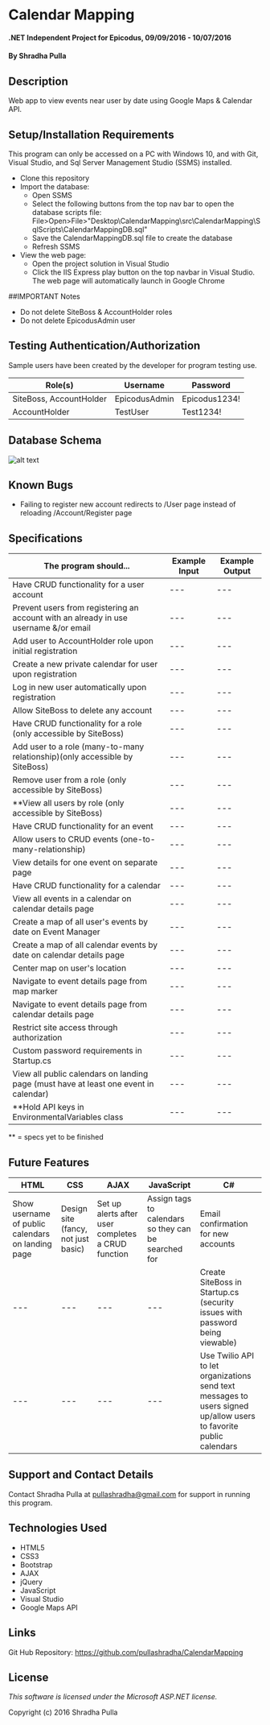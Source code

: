 ﻿# Calendar Mapping

#### .NET Independent Project for Epicodus, 09/09/2016 - 10/07/2016

#### By Shradha Pulla

## Description

Web app to view events near user by date using Google Maps & Calendar API.

## Setup/Installation Requirements

This program can only be accessed on a PC with Windows 10, and with Git, Visual Studio, and Sql Server Management Studio (SSMS) installed.

* Clone this repository
* Import the database:
  * Open SSMS
  * Select the following buttons from the top nav bar to open the database scripts file: File>Open>File>"Desktop\CalendarMapping\src\CalendarMapping\SqlScripts\CalendarMappingDB.sql"
  * Save the CalendarMappingDB.sql file to create the database
  * Refresh SSMS
* View the web page: 
  * Open the project solution in Visual Studio
  * Click the IIS Express play button on the top navbar in Visual Studio. The web page will automatically launch in Google Chrome

##IMPORTANT Notes

* Do not delete SiteBoss & AccountHolder roles
* Do not delete EpicodusAdmin user

## Testing Authentication/Authorization

Sample users have been created by the developer for program testing use.

Role(s) | Username | Password
----- | ----- | -----
SiteBoss, AccountHolder | EpicodusAdmin | Epicodus1234!
AccountHolder | TestUser | Test1234!

## Database Schema

![alt text](~/src/wwwroot/Content/img/DBSchema.PNG "WWW SQL Designer - schema for project")

## Known Bugs

* Failing to register new account redirects to /User page instead of reloading /Account/Register page

## Specifications

The program should... | Example Input | Example Output
----- | ----- | -----
Have CRUD functionality for a user account | --- | ---
Prevent users from registering an account with an already in use username &/or email | --- | ---
Add user to AccountHolder role upon initial registration | --- | ---
Create a new private calendar for user upon registration | --- | ---
Log in new user automatically upon registration | --- | ---
Allow SiteBoss to delete any account | --- | ---
Have CRUD functionality for a role (only accessible by SiteBoss) | --- | ---
Add user to a role (many-to-many relationship)(only accessible by SiteBoss) | --- | ---
Remove user from a role (only accessible by SiteBoss) | --- | ---
**View all users by role (only accessible by SiteBoss) | --- | ---
Have CRUD functionality for an event | --- | ---
Allow users to CRUD events (one-to-many-relationship) | --- | ---
View details for one event on separate page | --- | ---
Have CRUD functionality for a calendar | --- | ---
View all events in a calendar on calendar details page | --- | ---
Create a map of all user's events by date on Event Manager | --- | ---
Create a map of all calendar events by date on calendar details page | --- | ---
Center map on user's location | --- | ---
Navigate to event details page from map marker | --- | ---
Navigate to event details page from calendar details page | --- | ---
Restrict site access through authorization | --- | ---
Custom password requirements in Startup.cs | --- | ---
View all public calendars on landing page (must have at least one event in calendar) | --- | ---
**Hold API keys in EnvironmentalVariables class | --- | ---

** = specs yet to be finished

## Future Features

HTML | CSS | AJAX | JavaScript | C#
----- | ----- | ----- | ----- | -----
Show username of public calendars on landing page | Design site (fancy, not just basic) | Set up alerts after user completes a CRUD function | Assign tags to calendars so they can be searched for | Email confirmation for new accounts
--- | --- | --- | --- | Create SiteBoss in Startup.cs (security issues with password being viewable)
--- | --- | --- | --- | Use Twilio API to let organizations send text messages to users signed up/allow users to favorite public calendars

## Support and Contact Details

Contact Shradha Pulla at pullashradha@gmail.com for support in running this program.

## Technologies Used

* HTML5
* CSS3
* Bootstrap
* AJAX
* jQuery
* JavaScript
* Visual Studio
* Google Maps API

## Links

Git Hub Repository: https://github.com/pullashradha/CalendarMapping

## License

*This software is licensed under the Microsoft ASP.NET license.*

Copyright (c) 2016 Shradha Pulla
